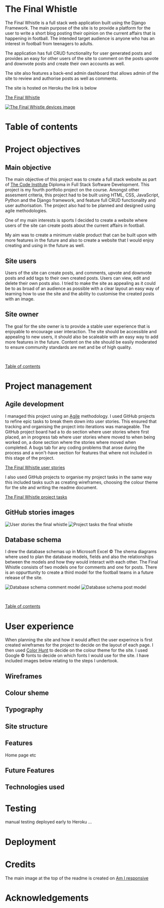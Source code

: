 # The Final Whistle

The Final Whistle is a full stack web application built using the Django Framework. The main purpose of the site is to provide a platform for the user to write a short blog posting their opinion on the current affairs that is happening in football. The intended target audience is anyone who has an interest in football from teenagers to adults. 

The application has full CRUD functionality for user generated posts and provides an easy for other users of the site to comment on the posts upvote and downvote posts and create their own accounts as well.

The site also features a back-end admin dashboard that allows admin of the site to review and authorise posts as well as comments.

The site is hosted on Heroku the link is below

[The Final Whistle](https://the-final-whistle.herokuapp.com/)


[![The Final Whistle devices image](./assets/readme-images/am-i-responsive.png)](https://the-final-whistle.herokuapp.com/)

# Table of contents

# Project objectives

## Main objective

The main objective of this project was to create a full stack website as part of [The Code Institute](https://codeinstitute.net/) Diploma in Full Stack Software Development.
This project is my fourth portfolio project on the course. Amongst other assesment criteria, this project had to be built using HTML, CSS, JavaScript, Python and the Django framework, and feature full CRUD functionality and user authorisation. The project also had to be planned and designed using agile methodologies. 

One of my main interests is sports I decided to create a website where users of the site can create posts about the current affairs in football.

My aim was to create a minimum viable product that can be built upon with more features in the future and also to create a website that I would enjoy creating and using in the future as well.

## Site users

Users of the site can create posts, and comments, upvote and downvote posts and add tags to their own created posts. Users can view, edit and delete their own posts also.
I tried to make the site as appealing as it could be to as broad of an audience as possible with a clear layout an easy way of learning how to use the site and the ability to 
customise the created posts with an image.

## Site owner

The goal for the site owner is to provide a stable user experience that is enjoyable to encourage user interaction. The site should be accessible and appealing to new users, it should also be scaleable with an easy way to add more features in the future. Content on the site should be easily moderated to ensure community standards are met and be of high quality. 

<br>

[Table of contents](#table-of-contents)

# Project management

## Agile development

I managed this project using an [Agile](https://agilemanifesto.org/) methodology. I used GitHub projects to refine epic tasks to break them down into user stories. This ensured that tracking and organising the project into iterations was manageable. The GitHub project board had a to do section where user stories where first placed, an in progress tab where user stories where moved to when being worked on, a done section where the stories where moved when completed. A bugs tab for any coding problems that arose during the process and a won't-have section for features that where not included in this stage of the project.

[The Final Whistle user stories](https://github.com/users/carl2087/projects/7)

I also used GitHub projects to organise my project tasks in the same way this included tasks such as creating wireframes, choosing the colour theme for the site and writing the readme document.

[The Final Whistle project tasks](https://github.com/users/carl2087/projects/8)


## GitHub stories images

![User stories the final whistle](./assets/readme-images/user-stories.png) 
![Project tasks the final whistle](./assets/readme-images/project-tasks.png)


## Database schema

I drew the database schemas up in Microsoft Excel &copy; The shema diagrams where used to plan the database models, fields and also the relationships between the models and how they would interact with each other. The Final Whistle consists of two models one for comments and one for posts. There is an oppurttunity to create a third model for the football teams in a future release of the site.

![Database schema comment model](./assets/wireframes/comment-model-diagram.png)
![Database schema post model](./assets/wireframes/post-model-diagram.png)

<br>

[Table of contents](#table-of-contents)


# User experience

When planning the site and how it would affect the user experince is first created wireframes for the project to decide on the layout of each page.
I then used [Color Hunt](https://colorhunt.co/) to decide on the colour theme for the site. I used Google &copy; fonts to decide on which fonts I would use for the site. I have included images below relating to the steps I undertook.

## Wireframes

## Colour sheme

## Typography

## Site structure

## Features

Home page etc

## Future Features

## Technologies used

# Testing

manual testing deployed early to Heroku ...

# Deployment

# Credits

The main image at the top of the readme is created on [Am I responsive](https://ui.dev/amiresponsive)

# Acknowledgements